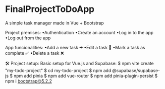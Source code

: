 # FinalProjectToDoApp

A simple task manager made in Vue + Bootstrap

Project premises:
•Authentication
•Create an account
•Log in to the app
•Log out from the app

App funcionalities:
•Add a new task ➕
•Edit a task 📝
•Mark a task as complete ✅
•Delete a task ❌

🛠 Project setup:
Basic setup for Vue.js and Supabase:
$ npm vite create "my-todo-project"
$ cd my-todo-project
$ npm add @supabase/supabase-js
$ npm add pinia
$ npm add vue-router
$ npm add pinia-plugin-persist
$ npm i bootstrap@5.2.2
